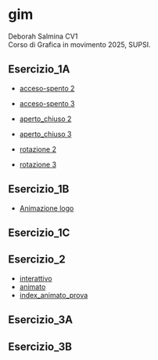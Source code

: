 # gim

Deborah Salmina CV1  
Corso di Grafica in movimento 2025, SUPSI.  


##  Esercizio_1A

- [acceso-spento 2](https://debysalmi.github.io/gim/Esercizio_1A/acceso_spento_2.html)
- [acceso-spento 3](https://debysalmi.github.io/gim/Esercizio_1A/acceso_spento_3.html)
- [aperto_chiuso 2](https://debysalmi.github.io/gim/Esercizio_1A/aperto_chiuso_2.html)
- [aperto_chiuso 3](https://debysalmi.github.io/gim/Esercizio_1A/aperto_chiuso_3.html)

- [rotazione 2]()
- [rotazione 3]()


##  Esercizio_1B
- [Animazione logo](https://debysalmi.github.io/gim/Esercizio_1B/index.html)

##  Esercizio_1C

##  Esercizio_2
- [interattivo](https://debysalmi.github.io/gim/)
- [animato](https://debysalmi.github.io/gim//Esercizio_2/template/index_animato.html)
- [index_animato_prova](https://debysalmi.github.io/gim/Esercizio_2/)
##  Esercizio_3A

##  Esercizio_3B
